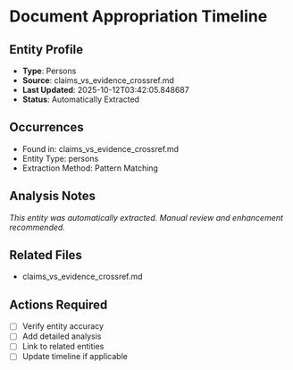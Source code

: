 # Document Appropriation Timeline

## Entity Profile
- **Type**: Persons
- **Source**: claims_vs_evidence_crossref.md
- **Last Updated**: 2025-10-12T03:42:05.848687
- **Status**: Automatically Extracted

## Occurrences
- Found in: claims_vs_evidence_crossref.md
- Entity Type: persons
- Extraction Method: Pattern Matching

## Analysis Notes
*This entity was automatically extracted. Manual review and enhancement recommended.*

## Related Files
- claims_vs_evidence_crossref.md

## Actions Required
- [ ] Verify entity accuracy
- [ ] Add detailed analysis
- [ ] Link to related entities
- [ ] Update timeline if applicable
